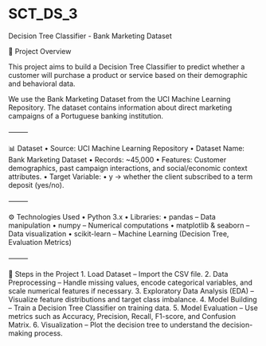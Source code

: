 # SCT_DS_3
Decision Tree Classifier - Bank Marketing Dataset

📌 Project Overview

This project aims to build a Decision Tree Classifier to predict whether a customer will purchase a product or service based on their demographic and behavioral data.

We use the Bank Marketing Dataset from the UCI Machine Learning Repository. The dataset contains information about direct marketing campaigns of a Portuguese banking institution.

⸻

📊 Dataset
	•	Source: UCI Machine Learning Repository
	•	Dataset Name: Bank Marketing Dataset
	•	Records: ~45,000
	•	Features: Customer demographics, past campaign interactions, and social/economic context attributes.
	•	Target Variable:
	•	y → whether the client subscribed to a term deposit (yes/no).

⸻

⚙ Technologies Used
	•	Python 3.x
	•	Libraries:
	•	pandas – Data manipulation
	•	numpy – Numerical computations
	•	matplotlib & seaborn – Data visualization
	•	scikit-learn – Machine Learning (Decision Tree, Evaluation Metrics)

⸻

🚀 Steps in the Project
	1.	Load Dataset – Import the CSV file.
	2.	Data Preprocessing – Handle missing values, encode categorical variables, and scale numerical features if necessary.
	3.	Exploratory Data Analysis (EDA) – Visualize feature distributions and target class imbalance.
	4.	Model Building – Train a Decision Tree Classifier on training data.
	5.	Model Evaluation – Use metrics such as Accuracy, Precision, Recall, F1-score, and Confusion Matrix.
	6.	Visualization – Plot the decision tree to understand the decision-making process.
